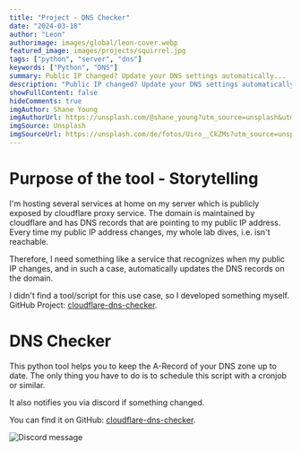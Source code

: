 ```yaml
---
title: "Project - DNS Checker"
date: "2024-03-18"
author: "Leon"
authorimage: images/global/leon-cover.webp
featured_image: images/projects/squirrel.jpg
tags: ["python", "server", "dns"]
keywords: ["Python", "DNS"]
summary: Public IP changed? Update your DNS settings automatically...
description: "Public IP changed? Update your DNS settings automatically..."
showFullContent: false
hideComments: true
imgAuthor: Shane Young
imgAuthorUrl: https://unsplash.com/@shane_young?utm_source=unsplash&utm_medium=referral&utm_content=creditCopyText
imgSource: Unsplash
imgSourceUrl: https://unsplash.com/de/fotos/Uiro__CkZMs?utm_source=unsplash&utm_medium=referral&utm_content=creditCopyText
---
```


# Purpose of the tool - Storytelling

I'm hosting several services at home on my server which is publicly exposed by cloudflare proxy service. 
The domain is maintained by cloudflare and has DNS records that are pointing to my public IP address.
Every time my public IP address changes, my whole lab dives, i.e. isn't reachable. 

Therefore, I need something like a service that recognizes when my public IP changes, and in such a case, 
automatically updates the DNS records on the domain.

I didn't find a tool/script for this use case, so I developed something myself. GitHub Project: [cloudflare-dns-checker](https://github.com/londi/cloudflare-dns-checker).

# DNS Checker

This python tool helps you to keep the A-Record of your DNS zone up to date. 
The only thing you have to do is to schedule this script with a cronjob or similar.

It also notifies you via discord if something changed.

You can find it on GitHub: [cloudflare-dns-checker](https://github.com/londi/cloudflare-dns-checker).

![Discord message](/images/projects/discord_bot_msg.png)
